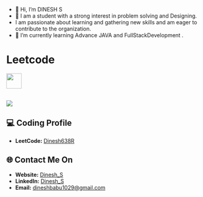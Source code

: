 - 👋 Hi, I’m DINESH S
- 👀 I am a student with a strong interest in problem solving and Designing.
- I am passionate about learning and gathering new skills and am eager to contribute to the organization.
- 🌱 I’m currently learning Advance JAVA and FullStackDevelopment .


# Leetcode


<img src="https://assets.leetcode.com/static_assets/marketing/2024-50.gif" width="40px"></img>

<br>
<a href="https://leetcode.com/Dinesh638R">
    <img src="https://leetcard.jacoblin.cool/Dinesh638R?=dark&font=Goldman&ext=activityy"></img>
<a>

<!------------------------------------------>

<!------------------------------------------>
<!-- SECTION: Contact me -->

## 💻 Coding Profile

- **LeetCode:** [Dinesh638R](https://leetcode.com/Dinesh638R/)



## 🌐 Contact Me On

- **Website:** [Dinesh_S](https://dinesh.televein.in/)
- **LinkedIn:** [Dinesh_S](https://www.linkedin.com/in/dinesh-s-58a6b3263/)
- **Email:** <a href="mailto:dineshbabu1029@gmail.com">dineshbabu1029@gmail.com</a>

<!--

-->
